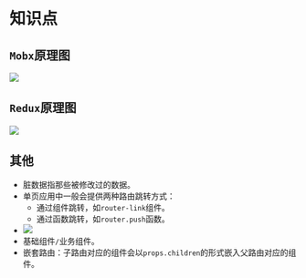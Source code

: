 # 知识点

## `Mobx`原理图

![](/skill-blog/img/0109.jpg)

## `Redux`原理图

![](/skill-blog/img/0120.jpg)

## 其他

- 脏数据指那些被修改过的数据。
- 单页应用中一般会提供两种路由跳转方式：
  - 通过组件跳转，如`router-link`组件。
  - 通过函数跳转，如`router.push`函数。
- ![](/skill-blog/img/0062.png)
- 基础组件`/`业务组件。
- 嵌套路由：子路由对应的组件会以`props.children`的形式嵌入父路由对应的组件。

